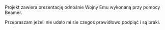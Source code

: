 Projekt zawiera prezentację odnośnie Wojny Emu wykonaną przy pomocy Beamer.

Przepraszam jeżeli nie udało mi sie czegoś prawidłowo podpiąć i są braki.
